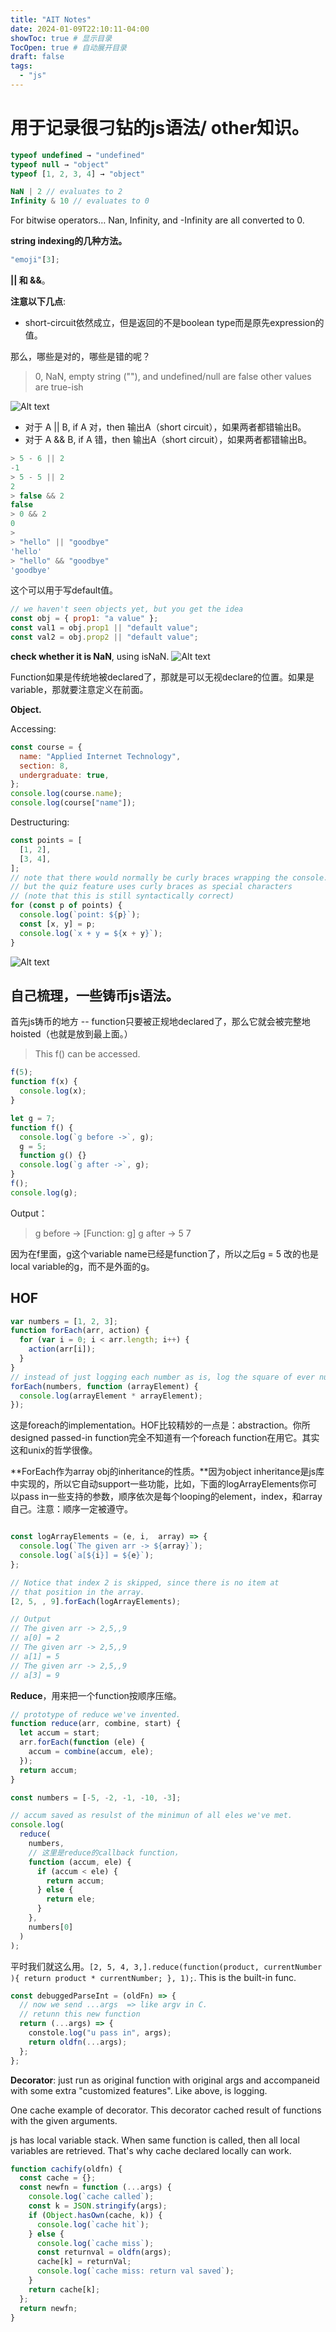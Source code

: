 ```yaml
---
title: "AIT Notes"
date: 2024-01-09T22:10:11-04:00
showToc: true # 显示目录
TocOpen: true # 自动展开目录
draft: false
tags:
  - "js"
---
```


# 用于记录很刁钻的js语法/ other知识。

```js
typeof undefined → "undefined"
typeof null → "object"
typeof [1, 2, 3, 4] → "object"

NaN | 2 // evaluates to 2
Infinity & 10 // evaluates to 0
```

For bitwise operators… Nan, Infinity, and -Infinity are all converted to 0.

**string indexing的几种方法。**

```js
"emoji"[3];
```

**|| 和 &&**。

**注意以下几点**:

- short-circuit依然成立，但是返回的不是boolean type而是原先expression的值。

那么，哪些是对的，哪些是错的呢？

> 0, NaN, empty string (""), and undefined/null are false
> other values are true-ish

![Alt text](image.png)

- 对于 A || B, if A 对，then 输出A（short circuit），如果两者都错输出B。
- 对于 A && B, if A 错，then 输出A（short circuit），如果两者都错输出B。

```js
> 5 - 6 || 2
-1
> 5 - 5 || 2
2
> false && 2
false
> 0 && 2
0
>
> "hello" || "goodbye"
'hello'
> "hello" && "goodbye"
'goodbye'
```

这个可以用于写default值。

```js
// we haven't seen objects yet, but you get the idea
const obj = { prop1: "a value" };
const val1 = obj.prop1 || "default value";
const val2 = obj.prop2 || "default value";
```

**check whether it is NaN**, using isNaN.
![Alt text](image-1.png)

Function如果是传统地被declared了，那就是可以无视declare的位置。如果是variable，那就要注意定义在前面。

**Object.**

Accessing:

```js
const course = {
  name: "Applied Internet Technology",
  section: 8,
  undergraduate: true,
};
console.log(course.name);
console.log(course["name"]);
```

Destructuring:

```js
const points = [
  [1, 2],
  [3, 4],
];
// note that there would normally be curly braces wrapping the console.log
// but the quiz feature uses curly braces as special characters
// (note that this is still syntactically correct)
for (const p of points) {
  console.log(`point: ${p}`);
  const [x, y] = p;
  console.log(`x + y = ${x + y}`);
}
```

![Alt text](image-2.png)

## 自己梳理，一些铸币js语法。

首先js铸币的地方 -- function只要被正规地declared了，那么它就会被完整地hoisted（也就是放到最上面。）

> This f() can be accessed.

```js
f(5);
function f(x) {
  console.log(x);
}
```

```js
let g = 7;
function f() {
  console.log(`g before ->`, g);
  g = 5;
  function g() {}
  console.log(`g after ->`, g);
}
f();
console.log(g);
```

Output：

> g before -> [Function: g]
> g after -> 5
> 7

因为在f里面，g这个variable name已经是function了，所以之后g = 5 改的也是local variable的g，而不是外面的g。

## HOF

```js
var numbers = [1, 2, 3];
function forEach(arr, action) {
  for (var i = 0; i < arr.length; i++) {
    action(arr[i]);
  }
}
// instead of just logging each number as is, log the square of ever number
forEach(numbers, function (arrayElement) {
  console.log(arrayElement * arrayElement);
});
 ```
这是foreach的implementation。HOF比较精妙的一点是：abstraction。你所designed passed-in function完全不知道有一个foreach function在用它。其实这和unix的哲学很像。

**ForEach作为array obj的inheritance的性质。**因为object inheritance是js库中实现的，所以它自动support一些功能，比如，下面的logArrayElements你可以pass in一些支持的参数，顺序依次是每个looping的element，index，和array自己。注意：顺序一定被遵守。

``` js

const logArrayElements = (e, i,  array) => {
  console.log(`The given arr -> ${array}`);
  console.log(`a[${i}] = ${e}`);
};

// Notice that index 2 is skipped, since there is no item at
// that position in the array.
[2, 5, , 9].forEach(logArrayElements);

// Output
// The given arr -> 2,5,,9
// a[0] = 2
// The given arr -> 2,5,,9
// a[1] = 5
// The given arr -> 2,5,,9
// a[3] = 9

 ```

**Reduce**，用来把一个function按顺序压缩。

```js
// prototype of reduce we've invented.
function reduce(arr, combine, start) {
  let accum = start;
  arr.forEach(function (ele) {
    accum = combine(accum, ele);
  });
  return accum;
}

const numbers = [-5, -2, -1, -10, -3];

// accum saved as resulst of the minimun of all eles we've met.
console.log(
  reduce(
    numbers,
    // 这里是reduce的callback function，
    function (accum, ele) {
      if (accum < ele) {
        return accum;
      } else {
        return ele;
      }
    },
    numbers[0]
  )
);
```

平时我们就这么用。`[2, 5, 4, 3,].reduce(function(product, currentNumber ){
	return product * currentNumber;
}, 1);`. This is the built-in func.

```js
const debuggedParseInt = (oldFn) => {
  // now we send ...args  => like argv in C.
  // retunn this new function
  return (...args) => {
    constole.log("u pass in", args);
    return oldfn(...args);
  };
};
```

**Decorator**: just run as original function with original args and accompaneid with some extra "customized features". Like above, is logging.

One cache example of decorator. This decorator cached result of functions with the given arguments.

js has local variable stack. When same function is called, then all local variables are retrieved. That's why cache declared locally can work.

```js
function cachify(oldfn) {
  const cache = {};
  const newfn = function (...args) {
    console.log(`cache called`);
    const k = JSON.stringify(args);
    if (Object.hasOwn(cache, k)) {
      console.log(`cache hit`);
    } else {
      console.log(`cache miss`);
      const returnval = oldfn(args);
      cache[k] = returnVal;
      console.log(`cache miss: return val saved`);
    }
    return cache[k];
  };
  return newfn;
}
```
